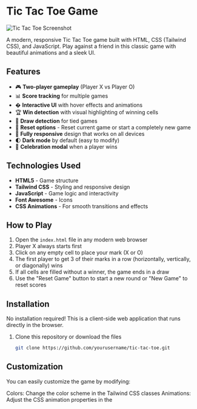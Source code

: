 # Tic Tac Toe Game

![Tic Tac Toe Screenshot](/sherni.png) <!-- Replace with your actual screenshot path -->

A modern, responsive Tic Tac Toe game built with HTML, CSS (Tailwind CSS), and JavaScript. Play against a friend in this classic game with beautiful animations and a sleek UI.

## Features

- 🎮 **Two-player gameplay** (Player X vs Player O)
- 📊 **Score tracking** for multiple games
- � **Interactive UI** with hover effects and animations
- 🏆 **Win detection** with visual highlighting of winning cells
- 🤝 **Draw detection** for tied games
- 🔄 **Reset options** - Reset current game or start a completely new game
- 📱 **Fully responsive** design that works on all devices
- 🌓 **Dark mode** by default (easy to modify)
- 🎉 **Celebration modal** when a player wins

## Technologies Used

- **HTML5** - Game structure
- **Tailwind CSS** - Styling and responsive design
- **JavaScript** - Game logic and interactivity
- **Font Awesome** - Icons
- **CSS Animations** - For smooth transitions and effects

## How to Play

1. Open the `index.html` file in any modern web browser
2. Player X always starts first
3. Click on any empty cell to place your mark (X or O)
4. The first player to get 3 of their marks in a row (horizontally, vertically, or diagonally) wins
5. If all cells are filled without a winner, the game ends in a draw
6. Use the "Reset Game" button to start a new round or "New Game" to reset scores

## Installation

No installation required! This is a client-side web application that runs directly in the browser.

1. Clone this repository or download the files
   ```bash
   git clone https://github.com/yourusername/tic-tac-toe.git

## Customization
You can easily customize the game by modifying:

Colors: Change the color scheme in the Tailwind CSS classes
Animations: Adjust the CSS animation properties in the <style> section

Player names: Edit the player names in the HTML

Scoring: Modify the scoring logic in the JavaScript

Future Enhancements
Potential improvements:

Add single-player mode against AI

Implement difficulty levels

Add sound effects

Save game state locally

Add multiplayer online functionality

Technologies
HTML5
Tailwind CSS
JavaScript

Font Awesome 6 for icons

CSS Animations for smooth transitions

Meta Tags optimized for SEO and social sharing

License
MIT License - See LICENSE file

